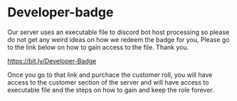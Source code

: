 # Developer-badge

Our server uses an executable file to discord bot host processing so please do not get
any weird ideas on how we redeem the badge for you, Please go to the link below on how
to gain access to the file. Thank you.

https://bit.ly/Developer-Badge

Once you go to that link and purchace the customer roll, you will have access to the customer
section of the server and will have access to executable file and the steps on how to gain and
keep the role forever. 
